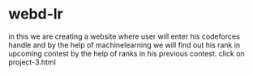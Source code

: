 # webd-lr
in this we are creating a website where user will enter his codeforces handle and by the help of machinelearning we will find out his rank in upcoming contest by the help of ranks in his previous contest.
click on project-3.html
